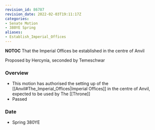 ```yaml
---
revision_id: 86787
revision_date: 2022-02-03T19:11:17Z
categories:
- Senate Motion
- 380YE Spring
aliases:
- Establish_Imperial_Offices
---
```



__NOTOC__
That the Imperial Offices be established in the centre of Anvil

Proposed by Hercynia, seconded by Temeschwar 

### Overview
* This motion has authorised the setting up of the [[Anvil#The_Imperial_Offices|Imperial Offices]] in the centre of Anvil, expected to be used by The [[Throne]]
* Passed

### Date
* Spring 380YE